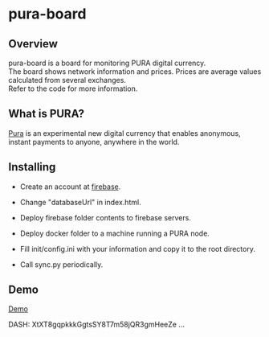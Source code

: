 # pura-board

## Overview
pura-board is a board for monitoring PURA digital currency.  
The board shows network information and prices.
Prices are average values calculated from several exchanges.  
Refer to the code for more information.

## What is PURA?
[Pura](https://github.com/PURAcoin/PURA) is an experimental new digital currency that enables anonymous, instant payments to anyone, anywhere in the world.


## Installing

  * Create an account at [firebase](https://www.firebase.com/).  
  * Change "databaseUrl" in index.html.  
  * Deploy firebase folder contents to firebase servers.

  * Deploy docker folder to a machine running a PURA node.
  * Fill init/config.ini with your information and copy it to the root directory.
  * Call sync.py periodically.

## Demo

[Demo](https://pura-stats.firebaseapp.com)

DASH: XtXT8gqpkkkGgtsSY8T7m58jQR3gmHeeZe
...
